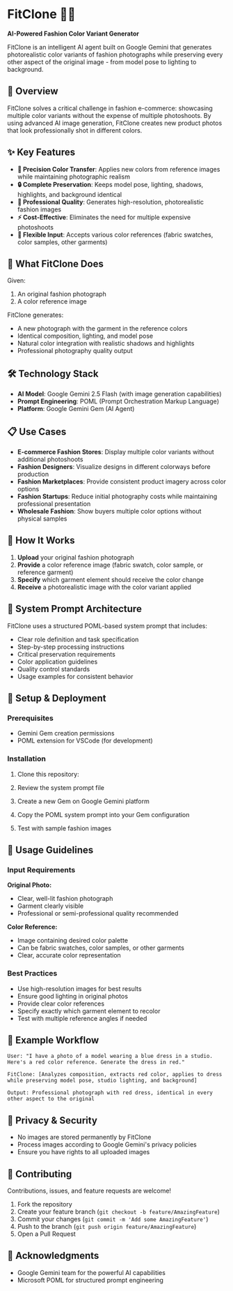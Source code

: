 # FitClone 🎨👗

**AI-Powered Fashion Color Variant Generator**

FitClone is an intelligent AI agent built on Google Gemini that generates photorealistic color variants of fashion photographs while preserving every other aspect of the original image - from model pose to lighting to background.

## 🌟 Overview

FitClone solves a critical challenge in fashion e-commerce: showcasing multiple color variants without the expense of multiple photoshoots. By using advanced AI image generation, FitClone creates new product photos that look professionally shot in different colors.

## ✨ Key Features

- **🎯 Precision Color Transfer**: Applies new colors from reference images while maintaining photographic realism
- **🔒 Complete Preservation**: Keeps model pose, lighting, shadows, highlights, and background identical
- **📐 Professional Quality**: Generates high-resolution, photorealistic fashion images
- **⚡ Cost-Effective**: Eliminates the need for multiple expensive photoshoots
- **🎨 Flexible Input**: Accepts various color references (fabric swatches, color samples, other garments)

## 🚀 What FitClone Does

Given:
1. An original fashion photograph
2. A color reference image

FitClone generates:
- A new photograph with the garment in the reference colors
- Identical composition, lighting, and model pose
- Natural color integration with realistic shadows and highlights
- Professional photography quality output

## 🛠️ Technology Stack

- **AI Model**: Google Gemini 2.5 Flash (with image generation capabilities)
- **Prompt Engineering**: POML (Prompt Orchestration Markup Language)
- **Platform**: Google Gemini Gem (AI Agent)

## 📋 Use Cases

- **E-commerce Fashion Stores**: Display multiple color variants without additional photoshoots
- **Fashion Designers**: Visualize designs in different colorways before production
- **Fashion Marketplaces**: Provide consistent product imagery across color options
- **Fashion Startups**: Reduce initial photography costs while maintaining professional presentation
- **Wholesale Fashion**: Show buyers multiple color options without physical samples

## 🎯 How It Works

1. **Upload** your original fashion photograph
2. **Provide** a color reference image (fabric swatch, color sample, or reference garment)
3. **Specify** which garment element should receive the color change
4. **Receive** a photorealistic image with the color variant applied

## 📝 System Prompt Architecture

FitClone uses a structured POML-based system prompt that includes:

- Clear role definition and task specification
- Step-by-step processing instructions
- Critical preservation requirements
- Color application guidelines
- Quality control standards
- Usage examples for consistent behavior

## 🔧 Setup & Deployment

### Prerequisites
- Gemini Gem creation permissions
- POML extension for VSCode (for development)

### Installation

1. Clone this repository:

2. Review the system prompt file

3. Create a new Gem on Google Gemini platform

4. Copy the POML system prompt into your Gem configuration

5. Test with sample fashion images

## 📖 Usage Guidelines

### Input Requirements

**Original Photo:**
- Clear, well-lit fashion photograph
- Garment clearly visible
- Professional or semi-professional quality recommended

**Color Reference:**
- Image containing desired color palette
- Can be fabric swatches, color samples, or other garments
- Clear, accurate color representation

### Best Practices

- Use high-resolution images for best results
- Ensure good lighting in original photos
- Provide clear color references
- Specify exactly which garment element to recolor
- Test with multiple reference angles if needed

## 🎨 Example Workflow

```
User: "I have a photo of a model wearing a blue dress in a studio. 
Here's a red color reference. Generate the dress in red."

FitClone: [Analyzes composition, extracts red color, applies to dress 
while preserving model pose, studio lighting, and background]

Output: Professional photograph with red dress, identical in every 
other aspect to the original
```

## 🔐 Privacy & Security

- No images are stored permanently by FitClone
- Process images according to Google Gemini's privacy policies
- Ensure you have rights to all uploaded images

## 🤝 Contributing

Contributions, issues, and feature requests are welcome!

1. Fork the repository
2. Create your feature branch (`git checkout -b feature/AmazingFeature`)
3. Commit your changes (`git commit -m 'Add some AmazingFeature'`)
4. Push to the branch (`git push origin feature/AmazingFeature`)
5. Open a Pull Request



## 🙏 Acknowledgments

- Google Gemini team for the powerful AI capabilities
- Microsoft POML for structured prompt engineering
